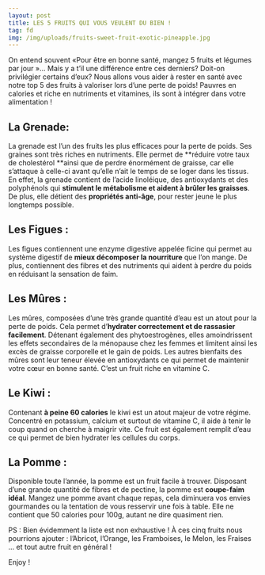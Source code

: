 ```yaml
---
layout: post
title: LES 5 FRUITS QUI VOUS VEULENT DU BIEN !
tag: fd
img: /img/uploads/fruits-sweet-fruit-exotic-pineapple.jpg
---
```

On entend souvent «Pour être en bonne santé, mangez 5 fruits et légumes
par jour »… Mais y a t’il une différence entre ces derniers? Doit-on privilégier certains d’eux? Nous allons vous aider à rester en santé avec notre
top 5 des fruits à valoriser lors d’une perte de poids! Pauvres en calories et riche en nutriments et vitamines, ils sont à intégrer dans votre alimentation ! 

## La Grenade:

La grenade est l’un des fruits les plus efficaces pour la perte de poids. Ses graines sont très riches en nutriments. Elle permet de **réduire votre
taux de cholestérol **ainsi que de perdre énormément de graisse, car elle
s’attaque à celle-ci avant qu’elle n’ait le temps de se loger dans les tissus.
En effet, la grenade contient de l’acide linoléique, des antioxydants et des
polyphénols qui **stimulent le métabolisme et aident à brûler les graisses**. De plus,
elle détient des **propriétés anti-âge**, pour rester jeune le plus
longtemps possible.

## Les Figues :

Les figues contiennent une enzyme digestive
appelée ficine qui permet au système digestif de **mieux décomposer la nourriture**
que l’on mange. De plus, contiennent des fibres et des nutriments qui
aident à perdre du poids en réduisant la sensation de faim.

## Les Mûres :

Les mûres, composées d’une très grande quantité d’eau est un atout pour la
perte de poids. Cela permet d’**hydrater correctement et de rassasier facilement**.
Détenant également des phytoestrogènes, elles amoindrissent les effets
secondaires de la ménopause chez les femmes et limitent ainsi les excès de
graisse corporelle et le gain de poids. Les autres bienfaits des mûres sont leur
teneur élevée en antioxydants ce qui permet de maintenir votre cœur en bonne
santé. C’est un fruit riche en vitamine C.

## Le Kiwi :

Contenant **à peine 60
calories** le kiwi est un atout majeur de votre régime. Concentré en potassium, calcium et surtout de vitamine C, il aide à tenir le coup quand on cherche à
maigrir vite. Ce fruit est également remplit d’eau ce qui permet de bien hydrater
les cellules du corps.

## La Pomme :

Disponible toute l’année, la pomme est un fruit
facile à trouver. Disposant d’une grande quantité de fibres et de pectine, la
pomme est **coupe-faim idéal**. Mangez une pomme avant chaque repas, cela diminuera
vos envies gourmandes ou la tentation de vous resservir une fois à table. Elle
ne contient que 50 calories pour 100g, autant ne dire quasiment rien.

PS : Bien
évidemment la liste est non exhaustive ! À ces cinq fruits nous pourrions
ajouter : l’Abricot, l’Orange, les Framboises, le Melon, les Fraises … et tout autre fruit en général ! 

Enjoy ! 
